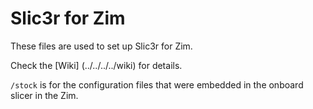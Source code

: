# Slic3r for Zim
These files are used to set up Slic3r for Zim.

Check the [Wiki] (../../../../wiki) for details.

`/stock` is for the configuration files that were embedded in the onboard slicer in the Zim.